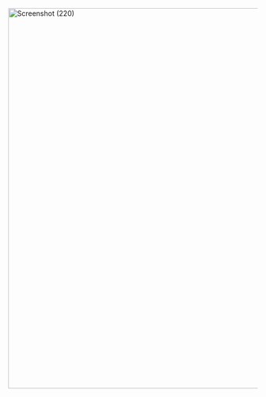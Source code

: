 <img width="1366" height="768" alt="Screenshot (220)" src="https://github.com/user-attachments/assets/19c1b057-d0ae-41b8-b0cb-77d6e32160f8" />
